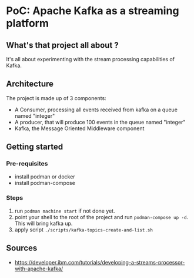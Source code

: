 # PoC: Apache Kafka as a streaming platform

## What's that project all about ?
It's all about experimenting with the stream processing capabilities of Kafka.

## Architecture

The project is made up of 3 components:
- A Consumer, processing all events  received from kafka on a queue named "integer"
- A producer, that will produce 100 events in the queue named "integer"
- Kafka, the Message Oriented Middleware component

## Getting started

### Pre-requisites

- install podman or docker
- install podman-compose

### Steps
1. run `podman machine start` if not done yet. 
2. point your shell to the root of the project and run `podman-compose up -d`. This will bring kafka up.
3.  apply script `./scripts/kafka-topics-create-and-list.sh`


## Sources

- https://developer.ibm.com/tutorials/developing-a-streams-processor-with-apache-kafka/